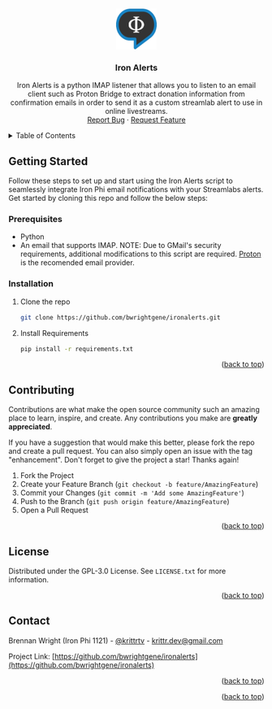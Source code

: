 <!-- Improved compatibility of back to top link: See: https://github.com/othneildrew/Best-README-Template/pull/73 -->
<a name="readme-top"></a>
<!--
*** Thanks for checking out the Best-README-Template. If you have a suggestion
*** that would make this better, please fork the repo and create a pull request
*** or simply open an issue with the tag "enhancement".
*** Don't forget to give the project a star!
*** Thanks again! Now go create something AMAZING! :D
-->



<!-- PROJECT LOGO -->
<br />
<div align="center">
  <a href="https://github.com/bwrightgene/ironalerts">
    <img src="ironalerts.png" alt="Logo" width="80" height="80">
  </a>

<h3 align="center">Iron Alerts</h3>

  <p align="center">
    Iron Alerts is a python IMAP listener that allows you to listen to an email client such as Proton Bridge to extract donation information from confirmation emails in order to send it as a custom streamlab alert to use in online livestreams.
    <br />
    <a href="https://github.com/bwrightgene/ironalerts/issues">Report Bug</a>
    ·
    <a href="https://github.com/bwrightgene/ironalerts/issues">Request Feature</a>
  </p>
</div>



<!-- TABLE OF CONTENTS -->
<details>
  <summary>Table of Contents</summary>
  <ol>
    <li>
      <a href="#getting-started">Getting Started</a>
      <ul>
        <li><a href="#prerequisites">Prerequisites</a></li>
        <li><a href="#installation">Installation</a></li>
      </ul>
    </li>
    <li><a href="#contributing">Contributing</a></li>
    <li><a href="#license">License</a></li>
    <li><a href="#contact">Contact</a></li>
  </ol>
</details>



<!-- GETTING STARTED -->
## Getting Started

Follow these steps to set up and start using the Iron Alerts script to seamlessly integrate Iron Phi email notifications with your Streamlabs alerts. Get started by cloning this repo and follow the below steps:

### Prerequisites

<ul>
    <li>Python</li>
    <li>An email that supports IMAP. NOTE: Due to GMail's security requirements, additional modifications to this script are required. <a href="https://proton.me/">Proton</a> is the recomended email provider.
</ul>

### Installation

1. Clone the repo
   ```sh
   git clone https://github.com/bwrightgene/ironalerts.git
   ```
2. Install Requirements
   ```sh
   pip install -r requirements.txt
   ```

<p align="right">(<a href="#readme-top">back to top</a>)</p>



<!-- CONTRIBUTING -->
## Contributing

Contributions are what make the open source community such an amazing place to learn, inspire, and create. Any contributions you make are **greatly appreciated**.

If you have a suggestion that would make this better, please fork the repo and create a pull request. You can also simply open an issue with the tag "enhancement".
Don't forget to give the project a star! Thanks again!

1. Fork the Project
2. Create your Feature Branch (`git checkout -b feature/AmazingFeature`)
3. Commit your Changes (`git commit -m 'Add some AmazingFeature'`)
4. Push to the Branch (`git push origin feature/AmazingFeature`)
5. Open a Pull Request

<p align="right">(<a href="#readme-top">back to top</a>)</p>



<!-- LICENSE -->
## License

Distributed under the GPL-3.0 License. See `LICENSE.txt` for more information.

<p align="right">(<a href="#readme-top">back to top</a>)</p>



<!-- CONTACT -->
## Contact

Brennan Wright (Iron Phi 1121) - [@krittrtv](https://twitter.com/krittrtv) - krittr.dev@gmail.com

Project Link: [https://github.com/bwrightgene/ironalerts](https://github.com/bwrightgene/ironalerts)

<p align="right">(<a href="#readme-top">back to top</a>)</p>

<p align="right">(<a href="#readme-top">back to top</a>)</p>



<!-- MARKDOWN LINKS & IMAGES -->
<!-- https://www.markdownguide.org/basic-syntax/#reference-style-links -->
[contributors-shield]: https://img.shields.io/github/contributors/brennangene/ironalerts.svg?style=for-the-badge
[contributors-url]: https://github.com/bwrightgene/ironalerts/graphs/contributors
[forks-shield]: https://img.shields.io/github/forks/bwrightgene/ironalerts.svg?style=for-the-badge
[forks-url]: https://github.com/bwrightgene/ironalerts/network/members
[stars-shield]: https://img.shields.io/github/stars/bwrightgene/ironalerts.svg?style=for-the-badge
[stars-url]: https://github.com/bwrightgene/ironalerts/stargazers
[issues-shield]: https://img.shields.io/github/issues/bwrightgene/ironalerts.svg?style=for-the-badge
[issues-url]: https://github.com/bwrightgene/ironalerts/issues
[license-shield]: https://img.shields.io/github/license/bwrightgene/ironalerts.svg?style=for-the-badge
[license-url]: https://github.com/bwrightgene/ironalerts/blob/master/LICENSE.txt
[linkedin-shield]: https://img.shields.io/badge/-LinkedIn-black.svg?style=for-the-badge&logo=linkedin&colorB=555
[linkedin-url]: https://linkedin.com/in/linkedin_username
[product-screenshot]: images/screenshot.png
[Next.js]: https://img.shields.io/badge/next.js-000000?style=for-the-badge&logo=nextdotjs&logoColor=white
[Next-url]: https://nextjs.org/
[React.js]: https://img.shields.io/badge/React-20232A?style=for-the-badge&logo=react&logoColor=61DAFB
[React-url]: https://reactjs.org/
[Vue.js]: https://img.shields.io/badge/Vue.js-35495E?style=for-the-badge&logo=vuedotjs&logoColor=4FC08D
[Vue-url]: https://vuejs.org/
[Angular.io]: https://img.shields.io/badge/Angular-DD0031?style=for-the-badge&logo=angular&logoColor=white
[Angular-url]: https://angular.io/
[Svelte.dev]: https://img.shields.io/badge/Svelte-4A4A55?style=for-the-badge&logo=svelte&logoColor=FF3E00
[Svelte-url]: https://svelte.dev/
[Laravel.com]: https://img.shields.io/badge/Laravel-FF2D20?style=for-the-badge&logo=laravel&logoColor=white
[Laravel-url]: https://laravel.com
[Bootstrap.com]: https://img.shields.io/badge/Bootstrap-563D7C?style=for-the-badge&logo=bootstrap&logoColor=white
[Bootstrap-url]: https://getbootstrap.com
[JQuery.com]: https://img.shields.io/badge/jQuery-0769AD?style=for-the-badge&logo=jquery&logoColor=white
[JQuery-url]: https://jquery.com 
